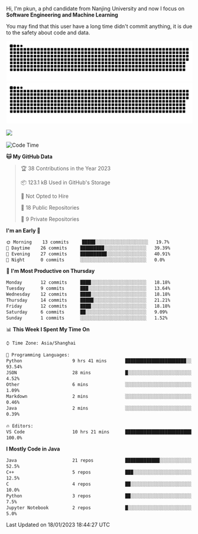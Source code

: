 Hi, I'm pkun, a phd candidate from Nanjing University and now I focus on **Software Engineering and Machine Learning**

You may find that this user have a long time didn't commit anything, it is due to the safety about code and data.

![GitHub Snake Light](https://github.com/pppppkun/pppppkun/blob/output/github-snake.svg#gh-light-mode-only)
![GitHub Snake dark](https://github.com/pppppkun/pppppkun/blob/output/github-snake-dark.svg#gh-dark-mode-only)

![](https://komarev.com/ghpvc/?username=pppppkun)
<!--START_SECTION:waka-->
![Code Time](http://img.shields.io/badge/Code%20Time-1%2C570%20hrs%202%20mins-blue)

**🐱 My GitHub Data** 

> 🏆 38 Contributions in the Year 2023
 > 
> 📦 123.1 kB Used in GitHub's Storage 
 > 
> 🚫 Not Opted to Hire
 > 
> 📜 18 Public Repositories 
 > 
> 🔑 9 Private Repositories  
 > 
**I'm an Early 🐤** 

```text
🌞 Morning    13 commits     █████░░░░░░░░░░░░░░░░░░░░   19.7% 
🌆 Daytime    26 commits     █████████░░░░░░░░░░░░░░░░   39.39% 
🌃 Evening    27 commits     ██████████░░░░░░░░░░░░░░░   40.91% 
🌙 Night      0 commits      ░░░░░░░░░░░░░░░░░░░░░░░░░   0.0%

```
📅 **I'm Most Productive on Thursday** 

```text
Monday       12 commits     ████░░░░░░░░░░░░░░░░░░░░░   18.18% 
Tuesday      9 commits      ███░░░░░░░░░░░░░░░░░░░░░░   13.64% 
Wednesday    12 commits     ████░░░░░░░░░░░░░░░░░░░░░   18.18% 
Thursday     14 commits     █████░░░░░░░░░░░░░░░░░░░░   21.21% 
Friday       12 commits     ████░░░░░░░░░░░░░░░░░░░░░   18.18% 
Saturday     6 commits      ██░░░░░░░░░░░░░░░░░░░░░░░   9.09% 
Sunday       1 commits      ░░░░░░░░░░░░░░░░░░░░░░░░░   1.52%

```


📊 **This Week I Spent My Time On** 

```text
⌚︎ Time Zone: Asia/Shanghai

💬 Programming Languages: 
Python                   9 hrs 41 mins       ███████████████████████░░   93.54% 
JSON                     28 mins             █░░░░░░░░░░░░░░░░░░░░░░░░   4.52% 
Other                    6 mins              ░░░░░░░░░░░░░░░░░░░░░░░░░   1.09% 
Markdown                 2 mins              ░░░░░░░░░░░░░░░░░░░░░░░░░   0.46% 
Java                     2 mins              ░░░░░░░░░░░░░░░░░░░░░░░░░   0.39%

🔥 Editors: 
VS Code                  10 hrs 21 mins      █████████████████████████   100.0%

```

**I Mostly Code in Java** 

```text
Java                     21 repos            █████████████░░░░░░░░░░░░   52.5% 
C++                      5 repos             ███░░░░░░░░░░░░░░░░░░░░░░   12.5% 
C                        4 repos             ██░░░░░░░░░░░░░░░░░░░░░░░   10.0% 
Python                   3 repos             ██░░░░░░░░░░░░░░░░░░░░░░░   7.5% 
Jupyter Notebook         2 repos             █░░░░░░░░░░░░░░░░░░░░░░░░   5.0%

```



 Last Updated on 18/01/2023 18:44:27 UTC
<!--END_SECTION:waka-->
